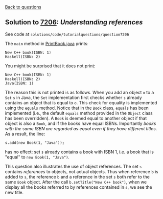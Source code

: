 [Back to questions](../README.md)

## Solution to [7206](../questions/7206.md): *Understanding references*

See code at `solutions/code/tutorialquestions/question7206`

The `main` method in [PrintBook.java](code/tutorialquestions/question7206/PrintBook.java) prints:

```
New C++ book(ISBN: 1)
Haskell(ISBN: 2)
```

You might be surprised that it does not print:

```
New C++ book(ISBN: 1)
Haskell(ISBN: 2)
Java(ISBN: 1)
```

The reason this is not printed is as follows.  When you add an object `o` to a `Set` `s` in Java,
the `Set` implementation first checks whether `s` already contains an object that is
equal to `o`.  This check for equality is implemented using the `equals` method.  Notice that in
the `Book` class, `equals` has been implemented (i.e., the default `equals` method provided
in the `Object` class has been overridden).  A `Book` is deemed equal to another object
if that object is also a `Book`, and if the books have equal ISBNs.  Importantly *books with the same ISBN are regarded as equal even if they have different titles*.  As a result, the line:

```
s.add(new Book(1, "Java"));
```

has no effect: set `s` already contains a book with ISBN 1, i.e. a book that is "equal" to `new Book(1, "Java")`.

This question also illustrates the use of object references.  The set `s` contains *references* to objects, not actual objects.
Thus when reference `b` is added to `s`, the reference `b` and a reference in the set `s` both refer
to the same `Book` object.  After the call `b.setTitle("New C++ book")`, when we display all the books referred to
by references contained
in `s`, we see the new title.


